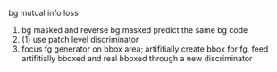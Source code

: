 bg mutual info loss
1. bg masked and reverse bg masked predict the same bg code
2. (1) use patch level discriminator
3. focus fg generator on bbox area; artifitially create bbox for fg, feed artifitially bboxed and real bboxed through a new discriminator
<br>

